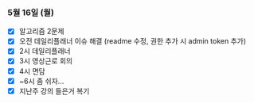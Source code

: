 ### 5월 16일 (월)
- [x] 알고리즘 2문제
- [x] 오전 데일리플래너 이슈 해결 (readme 수정, 권한 추가 시 admin token 추가)
- [x] 2시 데일리플래너
- [x] 3시 영상근로 회의
- [x] 4시 면담
- [x] ~6시 좀 쉬자...
- [x] 지난주 강의 들은거 복기

